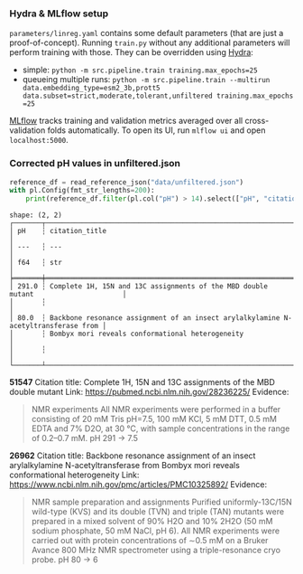 ### Hydra & MLflow setup
`parameters/linreg.yaml` contains some default parameters (that are just a proof-of-concept). Running `train.py` without any additional parameters will perform training with those.
They can be overridden using [Hydra](https://hydra.cc/):
- simple: `python -m src.pipeline.train training.max_epochs=25`
- queueing multiple runs: `python -m src.pipeline.train --multirun data.embedding_type=esm2_3b,prott5 data.subset=strict,moderate,tolerant,unfiltered training.max_epochs
=25`

[MLflow](https://mlflow.org/docs/latest/index.html) tracks training and validation metrics averaged over all cross-validation folds automatically. To open its UI, run `mlflow ui` and open `localhost:5000`.

### Corrected pH values in unfiltered.json
```python
reference_df = read_reference_json("data/unfiltered.json")
with pl.Config(fmt_str_lengths=200):
    print(reference_df.filter(pl.col("pH") > 14).select(["pH", "citation_title"]))
```

```
shape: (2, 2)
┌───────┬────────────────────────────────────────────────────────────────────────────────────┐
│ pH    ┆ citation_title                                                                     │
│ ---   ┆ ---                                                                                │
│ f64   ┆ str                                                                                │
╞═══════╪════════════════════════════════════════════════════════════════════════════════════╡
│ 291.0 ┆ Complete 1H, 15N and 13C assignments of the MBD double mutant                      │
│       ┆                                                                                    │
│ 80.0  ┆ Backbone resonance assignment of an insect arylalkylamine N-acetyltransferase from │
│       ┆ Bombyx mori reveals conformational heterogeneity                                   │
│       ┆                                                                                    │
└───────┴────────────────────────────────────────────────────────────────────────────────────┘
```

**51547**
Citation title: Complete 1H, 15N and 13C assignments of the MBD double mutant 
Link: https://pubmed.ncbi.nlm.nih.gov/28236225/
Evidence:
> NMR experiments
> All NMR experiments were performed in a buffer consisting of 20 mM Tris pH=7.5, 100 mM KCl, 5 mM DTT, 0.5 mM EDTA and 7% D2O, at 30 °C, with sample concentrations in the range of 0.2–0.7 mM. 
pH 291 -> 7.5

**26962**
Citation title: Backbone resonance assignment of an insect arylalkylamine N-acetyltransferase from Bombyx mori reveals conformational heterogeneity
Link: https://www.ncbi.nlm.nih.gov/pmc/articles/PMC10325892/
Evidence:
> NMR sample preparation and assignments
> Purified uniformly-13C/15N wild-type (KVS) and its double (TVN) and triple (TAN) mutants were prepared in a mixed solvent of 90% H2O and 10% 2H2O (50 mM sodium phosphate, 50 mM NaCl, pH 6). All NMR experiments were carried out with protein concentrations of ∼0.5 mM on a Bruker Avance 800 MHz NMR spectrometer using a triple-resonance cryo probe.
pH 80 -> 6